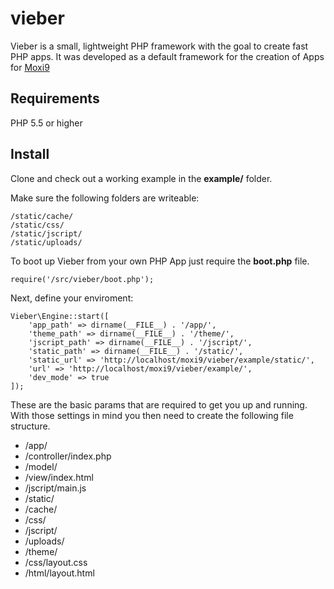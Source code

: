 vieber
======

Vieber is a small, lightweight PHP framework with the goal to create fast PHP apps. It was developed as a default framework
for the creation of Apps for [Moxi9](http://moxi9.com/)

## Requirements

PHP 5.5 or higher

## Install

Clone and check out a working example in the **example/** folder.

Make sure the following folders are writeable:
```
/static/cache/
/static/css/
/static/jscript/
/static/uploads/
```

To boot up Vieber from your own PHP App just require the **boot.php** file.
```
require('/src/vieber/boot.php');
```

Next, define your enviroment:
```
Vieber\Engine::start([
	'app_path' => dirname(__FILE__) . '/app/',
	'theme_path' => dirname(__FILE__) . '/theme/',
	'jscript_path' => dirname(__FILE__) . '/jscript/',
	'static_path' => dirname(__FILE__) . '/static/',
	'static_url' => 'http://localhost/moxi9/vieber/example/static/',
	'url' => 'http://localhost/moxi9/vieber/example/',
	'dev_mode' => true
]);
```

These are the basic params that are required to get you up and running. With those settings in mind you then
need to create the following file structure.
* /app/
 * /controller/index.php
 * /model/
 * /view/index.html
* /jscript/main.js
* /static/
 * /cache/
 * /css/
 * /jscript/
 * /uploads/
* /theme/
 * /css/layout.css
 * /html/layout.html
